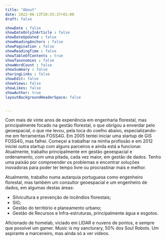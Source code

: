 ```yaml
---
title: "About"
date: 2022-06-13T20:55:37+01:00
draft: false

showDate : false
showDateOnlyInArticle : false
showDateUpdated : false
showHeadingAnchors : false
showPagination : false
showReadingTime : false
showTableOfContents : true
showTaxonomies : false 
showWordCount : false
showSummary : false
sharingLinks : false
showEdit: false
showViews: false
showLikes: false
showAuthor: true
layoutBackgroundHeaderSpace: false


---
```


Com mais de vinte anos de experiência em engenharia florestal, mas principalmente focado na gestão florestal, o que obrigou a enverdar pelo geoespacial, o que me levou, pela toca do coelho abaixo, especializando-me em ferramentas FOSS4G. Em 2005 tentei iniciar uma startup de GIS FOSS4G, mas falhei. Começei a trabalhar na minha profissão e em 2012 iniciei outra startup com alguns parceiros e ainda está a funcionar. Atualmente, trabalho principalmente em gestão geoespacial e ordenamento, com uma pitada, cada vez maior, em gestão de dados. Tenho uma paixão por compreender os problemas e encontrar soluções inovadoras para poder ter tempo livre ou procrastinar mais e melhor.

Atualmente, trabalho numa autarquia portuguesa como engenheiro florestal, mas também um consultor geoespacial e um engenheiro de dados, em algumas destas áreas:
+ Silvicultura e prevenção de incêndios florestais;
+ SIG;
+ Gestão do território e planeamento urbano;
+ Gestão de Recursos e Infra-estruturas, principalmente água e esgotos.

Aficionado de homelab, viciado em LIDAR e nuvens de pontos, e sempre que possível um gamer. Music is my sancturary, 50% dos Soul Robots. Um aspirante a marceneiro, mas ainda só a ver vídeos.
